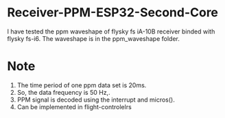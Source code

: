 # Receiver-PPM-ESP32-Second-Core
I have tested the ppm waveshape of flysky fs iA-10B receiver binded with flysky fs-i6.
The waveshape is in the ppm_waveshape folder.

# Note
1. The time period of one ppm data set is 20ms.
2. So, the data frequency is 50 Hz,.
3. PPM signal is decoded using the interrupt and micros().
4. Can be implemented in flight-controlelrs
